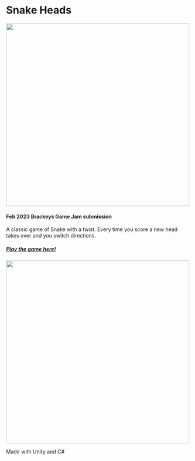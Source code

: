 # Snake Heads

<img src="https://user-images.githubusercontent.com/66329929/219987600-77e8a16e-8b84-49bf-aa5d-51b5e6954168.png" width="500" />

 #### Feb 2023 Brackeys Game Jam submission
 
 A classic game of Snake with a twist. Every time you score a new head takes over and you switch directions.
 
 ##### [Play the game here!](https://dudeman12.itch.io/snake-heads)
 
 <img src="https://user-images.githubusercontent.com/66329929/220504048-fbce60ae-9b96-4858-95c6-de43de085c7d.gif" width="500" />

 
 Made with Unity and C#
